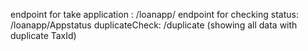  endpoint for take application : /loanapp/
 endpoint for checking status:  /loanapp/Appstatus
 duplicateCheck:  /duplicate (showing all  data with duplicate TaxId)
